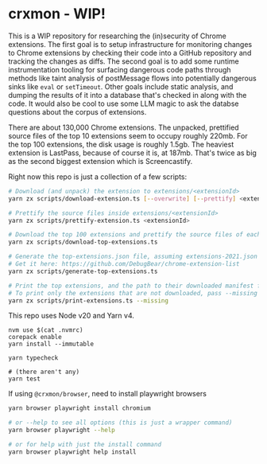 # crxmon - WIP!

This is a WIP repository for researching the (in)security of Chrome extensions.
The first goal is to setup infrastructure for monitoring changes to Chrome
extensions by checking their code into a GitHub repository and tracking the
changes as diffs. The second goal is to add some runtime instrumentation tooling
for surfacing dangerous code paths through methods like taint analysis of
postMessage flows into potentially dangerous sinks like `eval` or `setTimeout`.
Other goals include static analysis, and dumping the results of it into a
database that's checked in along with the code. It would also be cool to use
some LLM magic to ask the databse questions about the corpus of extensions.

There are about 130,000 Chrome extensions. The unpacked, prettified source files
of the top 10 extensions seem to occupy roughly 220mb. For the top 100
extensions, the disk usage is roughly 1.5gb. The heaviest extension is LastPass,
because of course it is, at 187mb. That's twice as big as the second biggest
extension which is Screencastify.

Right now this repo is just a collection of a few scripts:

```bash
# Download (and unpack) the extension to extensions/<extensionId>
yarn zx scripts/download-extension.ts [--overwrite] [--prettify] <extensionId>

# Prettify the source files inside extensions/<extensionId>
yarn zx scripts/prettify-extension.ts <extensionId>

# Download the top 100 extensions and prettify the source files of each of them
yarn zx scripts/download-top-extensions.ts

# Generate the top-extensions.json file, assuming extensions-2021.json exists
# Get it here: https://github.com/DebugBear/chrome-extension-list
yarn zx scripts/generate-top-extensions.ts

# Print the top extensions, and the path to their downloaded manifest file
# To print only the extensions that are not downloaded, pass --missing
yarn zx scripts/print-extensions.ts --missing
```

This repo uses Node v20 and Yarn v4.

```
nvm use $(cat .nvmrc)
corepack enable
yarn install --immutable

yarn typecheck

# (there aren't any)
yarn test
```

If using `@crxmon/browser`, need to install playwright browsers

```bash
yarn browser playwright install chromium

# or --help to see all options (this is just a wrapper command)
yarn browser playwright --help

# or for help with just the install command
yarn browser playwright help install
```
